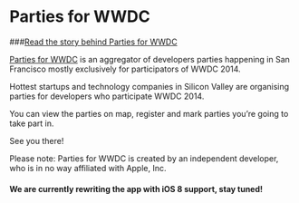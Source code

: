 Parties for WWDC
====

###[Read the story behind Parties for WWDC](https://medium.com/p/86d13d4cad7d)


[Parties for WWDC](https://itunes.apple.com/us/app/parties-for-wwdc/id879924066?mt=8) is an aggregator of developers parties happening in San Francisco mostly exclusively for participators of WWDC 2014. 

Hottest startups and technology companies in Silicon Valley are organising parties for developers who participate WWDC 2014. 

You can view the parties on map, register and mark parties you’re going to take part in. 

See you there! 

Please note: Parties for WWDC is created by an independent developer, who is in no way affiliated with Apple, Inc.

#### We are currently rewriting the app with iOS 8 support, stay tuned!
